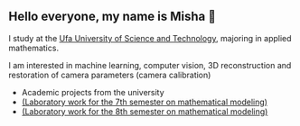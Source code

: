 ## Hello everyone, my name is Misha 👋
I study at the [Ufa University of Science and Technology](https://study.uust.ru/), majoring in applied mathematics.

I am interested in machine learning, computer vision, 3D reconstruction and restoration of camera parameters (camera calibration)
- Academic projects from the university
- [(Laboratory work for the 7th semester on mathematical modeling)](https://github.com/Mis-prog/matmod/)
- [(Laboratory work for the 8th semester on mathematical modeling)](https://github.com/Mis-prog/matmod-8sem/)
